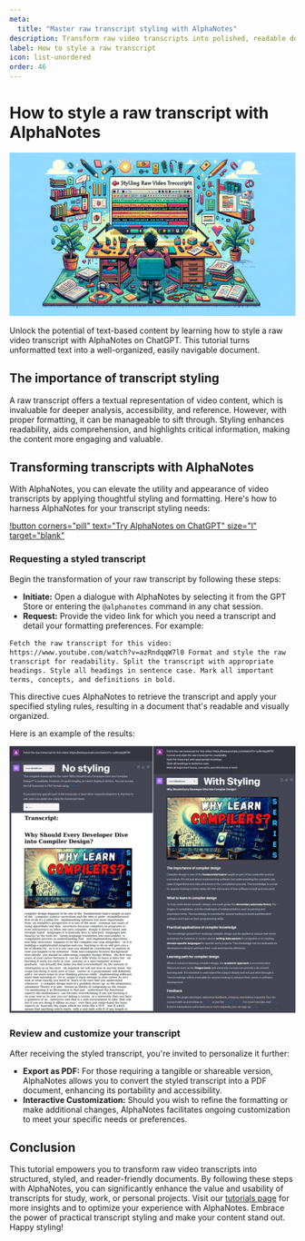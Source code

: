 ```yaml
---
meta:
  title: "Master raw transcript styling with AlphaNotes"
description: Transform raw video transcripts into polished, readable documents with AlphaNotes on ChatGPT. Follow our guide for practical styling and formatting techniques.
label: How to style a raw transcript
icon: list-unordered
order: 46
---
```


# How to style a raw transcript with AlphaNotes

![](../../resources/transcript-styling-banner.png)

Unlock the potential of text-based content by learning how to style a raw video transcript with AlphaNotes on ChatGPT. This tutorial turns unformatted text into a well-organized, easily navigable document.

## The importance of transcript styling

A raw transcript offers a textual representation of video content, which is invaluable for deeper analysis, accessibility, and reference. However, with proper formatting, it can be manageable to sift through. Styling enhances readability, aids comprehension, and highlights critical information, making the content more engaging and valuable.

## Transforming transcripts with AlphaNotes

With AlphaNotes, you can elevate the utility and appearance of video transcripts by applying thoughtful styling and formatting. Here's how to harness AlphaNotes for your transcript styling needs:

[!button corners="pill" text="Try AlphaNotes on ChatGPT" size="l" target="blank"](https://chat.openai.com/g/g-ZdfrSRAyo-alphanotes-gpt)

### Requesting a styled transcript

Begin the transformation of your raw transcript by following these steps:

- **Initiate:** Open a dialogue with AlphaNotes by selecting it from the GPT Store or entering the `@alphanotes` command in any chat session.
- **Request:** Provide the video link for which you need a transcript and detail your formatting preferences. For example:

```
Fetch the raw transcript for this video: https://www.youtube.com/watch?v=azRndqqW7l0 Format and style the raw transcript for readability. Split the transcript with appropriate headings. Style all headings in sentence case. Mark all important terms, concepts, and definitions in bold.
```

This directive cues AlphaNotes to retrieve the transcript and apply your specified styling rules, resulting in a document that's readable and visually organized.

Here is an example of the results:

![](../../resources/style-transcript.png)

### Review and customize your transcript

After receiving the styled transcript, you're invited to personalize it further:

- **Export as PDF:** For those requiring a tangible or shareable version, AlphaNotes allows you to convert the styled transcript into a PDF document, enhancing its portability and accessibility.
- **Interactive Customization:** Should you wish to refine the formatting or make additional changes, AlphaNotes facilitates ongoing customization to meet your specific needs or preferences.

## Conclusion

This tutorial empowers you to transform raw video transcripts into structured, styled, and reader-friendly documents. By following these steps with AlphaNotes, you can significantly enhance the value and usability of transcripts for study, work, or personal projects. Visit our [tutorials page](https://www.alphanotes.one/tutorials/tutorial) for more insights and to optimize your experience with AlphaNotes. Embrace the power of practical transcript styling and make your content stand out. Happy styling!
